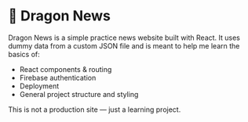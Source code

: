 # 🐉 Dragon News

Dragon News is a simple practice news website built with React. It uses dummy data from a custom JSON file and is meant to help me learn the basics of:

- React components & routing
- Firebase authentication
- Deployment
- General project structure and styling

This is not a production site — just a learning project.
